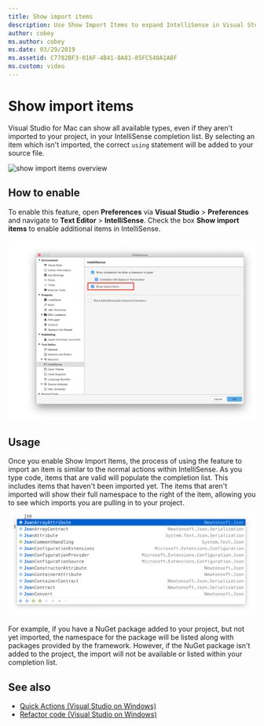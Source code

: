 ```yaml
---
title: Show import items
description: Use Show Import Items to expand IntelliSense in Visual Studio for Mac.
author: cobey
ms.author: cobey
ms.date: 03/29/2019
ms.assetid: C7782BF3-016F-4B41-8A81-85FC540A1A8F
ms.custom: video
---
```

# Show import items

Visual Studio for Mac can show all available types, even if they aren't imported to your project, in your IntelliSense completion list. By selecting an item which isn't imported, the correct `using` statement will be added to your source file.

![show import items overview](media/importitems-overview.gif)

## How to enable

To enable this feature, open **Preferences** via **Visual Studio** > **Preferences** and navigate to **Text Editor** > **IntelliSense**. Check the box **Show import items** to enable additional items in IntelliSense.

![show import items option](media/show-import-items.png)

## Usage

Once you enable Show Import Items, the process of using the feature to import an item is similar to the normal actions within IntelliSense. As you type code, items that are valid will populate the completion list. This includes items that haven't been imported yet. The items that aren't imported will show their full namespace to the right of the item, allowing you to see which imports you are pulling in to your project.

![show import items list](media/show-import-items-list.png)

For example, if you have a NuGet package added to your project, but not yet imported, the namespace for the package will be listed along with packages provided by the framework. However, if the NuGet package isn't added to the project, the import will not be available or listed within your completion list.

## See also

- [Quick Actions (Visual Studio on Windows)](/visualstudio/ide/quick-actions)
- [Refactor code (Visual Studio on Windows)](/visualstudio/ide/refactoring-in-visual-studio)
